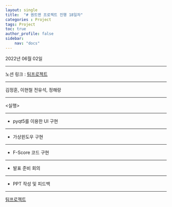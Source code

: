 ```yaml
---
layout: single
title:  "# 퀀트맨 프로젝트 진행 18일차"
categories : Project
tags: Project
toc: true
author_profile: false
sidebar:
    nav: "docs"
---
```


2022년 06월 02일

---

노션 링크 : [팀프로젝트](https://www.notion.so/18cc3225e2aa45bf91b673cdfd0be5f3)

---

김정훈, 이현철 전유석, 정해랑

---

<실행>

---

- pyqt5를 이용한 UI 구현

---

- 가상윈도우 구현

---

- F-Score 코드 구현

---

- 발표 준비 회의

---

- PPT 작성 및 피드백

---

[팀프로젝트](https://www.notion.so/18cc3225e2aa45bf91b673cdfd0be5f3)